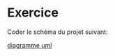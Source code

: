 # Exercice 

Coder le schéma du projet suivant:

[diagramme uml](http://www.lsv.fr/~schmitz/teach/2003_AP_Java/UML/)